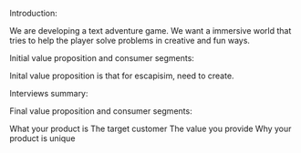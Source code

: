 Introduction:

We are developing a text adventure game. We want a immersive world that tries to help the player solve problems in creative and fun ways. 



Initial value proposition and consumer segments: 

Inital value proposition is that for escapisim, need to create.



Interviews summary:



Final value proposition and consumer segments:

What your product is
The target customer
The value you provide
Why your product is unique

